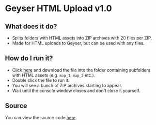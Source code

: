 # Geyser HTML Upload v1.0

## What does it do?
* Splits folders with HTML assets into ZIP archives with 20 files per ZIP.
* Made for HTML uploads to Geyser, but can be used with any files.

## How do I run it?
* Click [here](/file-management/geyser-html-upload/exe/geyser-html-upload.exe) and download the file into the folder containing subfolders with HTML assets (e.g. `map_1`, `map_2` etc.).
* Double click the file to run it.
* You will see a bunch of ZIP archives starting to appear.
* Wait until the console window closes and don't close it yourself.

## Source
You can view the source code [here](/file-management/geyser-html-upload/source/geyser-html-upload.py).